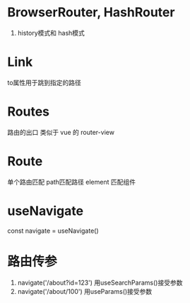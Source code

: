 # BrowserRouter, HashRouter
1. history模式和 hash模式

# Link
to属性用于跳到指定的路径

# Routes
路由的出口  类似于  vue 的 router-view

# Route
单个路由匹配  path匹配路径  element 匹配组件


# useNavigate
const navigate = useNavigate()

# 路由传参
1. navigate('/about?id=123')   用useSearchParams()接受参数
2. navigate('/about/100')   用useParams()接受参数